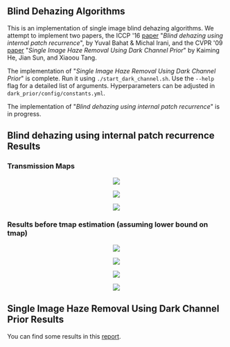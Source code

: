 ## Blind Dehazing Algorithms

This is an implementation of single image blind dehazing algorithms. We attempt to implement two papers, the ICCP '16 [paper](http://ieeexplore.ieee.org/document/7492870/) "*Blind dehazing using internal patch recurrence*", by Yuval Bahat & Michal Irani, and the CVPR '09 [paper](http://ieeexplore.ieee.org/stamp/stamp.jsp?arnumber=5567108) "*Single Image Haze Removal Using Dark Channel Prior*" by Kaiming He, Jian Sun, and Xiaoou Tang.

The implementation of "*Single Image Haze Removal Using Dark Channel Prior*" is complete. Run it using `./start_dark_channel.sh`. Use the `--help` flag for a detailed list of arguments. Hyperparameters can be adjusted in `dark_prior/config/constants.yml`.

The implementation of "*Blind dehazing using internal patch recurrence*" is in progress.

## Blind dehazing using internal patch recurrence Results

### Transmission Maps
<p align="center"><img align="center" src="https://user-images.githubusercontent.com/13128829/38472254-f98ae5c6-3b9a-11e8-8dc4-38198c6668bf.png"></p>
<p align="center"><img src="https://user-images.githubusercontent.com/13128829/38472256-024bdca6-3b9b-11e8-8c7a-01d943103df0.png"></p>
<p align="center"><img src="https://user-images.githubusercontent.com/13128829/38472270-2866e048-3b9b-11e8-838a-d442b7440e2b.png"></p>

### Results before tmap estimation (assuming lower bound on tmap)

<p align="center"><img align="center" src="https://user-images.githubusercontent.com/13128829/38472275-2f58c13c-3b9b-11e8-9942-589a213b23f4.png"></p>
<p align="center"><img src="https://user-images.githubusercontent.com/13128829/38472279-3a66e400-3b9b-11e8-9385-b00f37e9c874.png"></p>
<p align="center"><img src="https://user-images.githubusercontent.com/13128829/38472280-44152430-3b9b-11e8-9ff3-4ab937cd48ff.png"></p>
<p align="center"><img src="https://user-images.githubusercontent.com/13128829/38472283-53c515fc-3b9b-11e8-8d0e-6332385b7765.png"></p>

## Single Image Haze Removal Using Dark Channel Prior Results

You can find some results in this [report](http://home.iitb.ac.in/~kalpesh1729/report.pdf).
